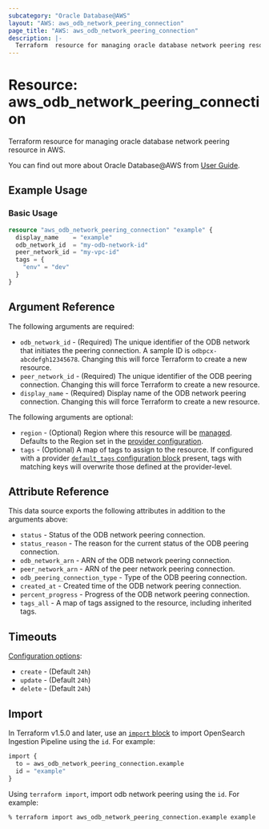 ```yaml
---
subcategory: "Oracle Database@AWS"
layout: "AWS: aws_odb_network_peering_connection"
page_title: "AWS: aws_odb_network_peering_connection"
description: |-
  Terraform  resource for managing oracle database network peering resource in AWS.
---
```


# Resource: aws_odb_network_peering_connection

Terraform  resource for managing oracle database network peering resource in AWS.

You can find out more about Oracle Database@AWS from [User Guide](https://docs.aws.amazon.com/odb/latest/UserGuide/what-is-odb.html).

## Example Usage

### Basic Usage

```terraform
resource "aws_odb_network_peering_connection" "example" {
  display_name    = "example"
  odb_network_id  = "my-odb-network-id"
  peer_network_id = "my-vpc-id"
  tags = {
    "env" = "dev"
  }
}
```

## Argument Reference

The following arguments are required:

* `odb_network_id` - (Required) The unique identifier of the ODB network that initiates the peering connection. A sample ID is `odbpcx-abcdefgh12345678`. Changing this will force Terraform to create a new resource.
* `peer_network_id` - (Required) The unique identifier of the ODB peering connection. Changing this will force Terraform to create a new resource.
* `display_name` - (Required) Display name of the ODB network peering connection. Changing this will force Terraform to create a new resource.

The following arguments are optional:

* `region` - (Optional) Region where this resource will be [managed](https://docs.aws.amazon.com/general/latest/gr/rande.html#regional-endpoints). Defaults to the Region set in the [provider configuration](https://registry.terraform.io/providers/hashicorp/aws/latest/docs#aws-configuration-reference).
* `tags` - (Optional) A map of tags to assign to the resource. If configured with a provider [`default_tags` configuration block](https://registry.terraform.io/providers/hashicorp/aws/latest/docs#default_tags-configuration-block) present, tags with matching keys will overwrite those defined at the provider-level.

## Attribute Reference

This data source exports the following attributes in addition to the arguments above:

* `status` - Status of the ODB network peering connection.
* `status_reason` - The reason for the current status of the ODB peering connection.
* `odb_network_arn` - ARN of the ODB network peering connection.
* `peer_network_arn` - ARN of the peer network peering connection.
* `odb_peering_connection_type` - Type of the ODB peering connection.
* `created_at` - Created time of the ODB network peering connection.
* `percent_progress` - Progress of the ODB network peering connection.
* `tags_all` - A map of tags assigned to the resource, including inherited tags.

## Timeouts

[Configuration options](https://developer.hashicorp.com/terraform/language/resources/syntax#operation-timeouts):

* `create` - (Default `24h`)
* `update` - (Default `24h`)
* `delete` - (Default `24h`)

## Import

In Terraform v1.5.0 and later, use an [`import` block](https://developer.hashicorp.com/terraform/language/import) to import OpenSearch Ingestion Pipeline using the `id`. For example:

```terraform
import {
  to = aws_odb_network_peering_connection.example
  id = "example"
}
```

Using `terraform import`, import odb network peering using the `id`. For example:

```console
% terraform import aws_odb_network_peering_connection.example example
```
